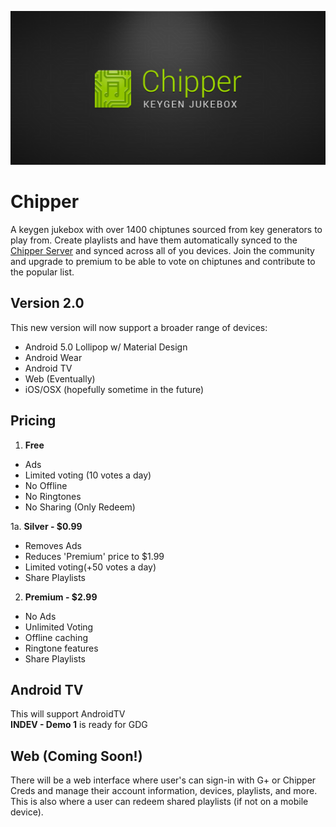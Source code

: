 ![chipper icon](play_banner.png)

Chipper
=======

A keygen jukebox with over 1400 chiptunes sourced from key generators to play from. Create playlists and have them automatically synced to the [Chipper Server](https://github.com/r0adkll/chipper-java-server) and synced across all of you devices. Join the community and upgrade to premium to be able to vote on chiptunes and contribute to the popular list.


## Version 2.0

This new version will now support a broader range of devices:

- Android 5.0 Lollipop w/ Material Design
- Android Wear
- Android TV
- Web (Eventually)
- iOS/OSX (hopefully sometime in the future)

## Pricing

1.  **Free**  
  - Ads
  - Limited voting (10 votes a day)
  - No Offline
  - No Ringtones
  - No Sharing (Only Redeem)

1a. **Silver - $0.99**
  - Removes Ads
  - Reduces 'Premium' price to $1.99
  - Limited voting(+50 votes a day)
  - Share Playlists

2.  **Premium - $2.99**  
  - No Ads  
  - Unlimited Voting  
  - Offline caching  
  - Ringtone features  
  - Share Playlists

## Android TV

This will support AndroidTV  
__INDEV - Demo 1__ is ready for GDG

## Web (Coming Soon!)

There will be a web interface where user's can sign-in with G+ or Chipper Creds and manage their account information, devices, playlists, and more. This is also where a user can redeem shared playlists (if not on a mobile device).



